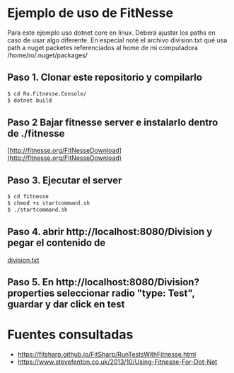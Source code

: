 # Ejemplo de uso de FitNesse
Para este ejemplo uso dotnet core en linux.
Deberá ajustar los paths en caso de usar algo diferente.
En especial noté el archivo division.txt qué usa path a nuget packetes
referenciados al home de mi computadora /home/ro/.nuget/packages/

## Paso 1. Clonar este repositorio y compilarlo
```sh
$ cd Ro.Fitnesse.Console/
$ dotnet build
```
## Paso 2 Bajar fitnesse server e instalarlo dentro de ./fitnesse
[http://fitnesse.org/FitNesseDownload](http://fitnesse.org/FitNesseDownload)
## Paso 3. Ejecutar el server
```sh
$ cd fitnesse
$ chmod +x startcommand.sh
$ ./startcommand.sh
```
## Paso 4. abrir http://localhost:8080/Division y pegar el contenido de
[division.txt](https://raw.githubusercontent.com/rogithub/fitnessedotnetcore/master/fitnesse/Division.txt)

## Paso 5. En http://localhost:8080/Division?properties seleccionar radio "type: Test", guardar y dar click en test

# Fuentes consultadas
- https://fitsharp.github.io/FitSharp/RunTestsWithFitnesse.html
- https://www.stevefenton.co.uk/2013/10/Using-Fitnesse-For-Dot-Net
